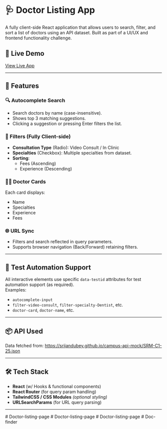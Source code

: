 # 🩺 Doctor Listing App

A fully client-side React application that allows users to search, filter, and sort a list of doctors using an API dataset. Built as part of a UI/UX and frontend functionality challenge.

## 🚀 Live Demo
<!-- Add your live deployment link here if available -->
[View Live App](https://your-deployment-link.com)

---

## 📌 Features

### 🔍 Autocomplete Search
- Search doctors by name (case-insensitive).
- Shows top 3 matching suggestions.
- Clicking a suggestion or pressing Enter filters the list.

### 🧪 Filters (Fully Client-side)
- **Consultation Type** (Radio): Video Consult / In Clinic
- **Specialties** (Checkbox): Multiple specialties from dataset.
- **Sorting**:
  - Fees (Ascending)
  - Experience (Descending)

### 🧑‍⚕️ Doctor Cards
Each card displays:
- Name
- Specialties
- Experience
- Fees

### 🌐 URL Sync
- Filters and search reflected in query parameters.
- Supports browser navigation (Back/Forward) retaining filters.

---

## 🧪 Test Automation Support

All interactive elements use specific `data-testid` attributes for test automation support (as required).  
Examples:
- `autocomplete-input`
- `filter-video-consult`, `filter-specialty-Dentist`, etc.
- `doctor-card`, `doctor-name`, etc.

---

## 📦 API Used

Data fetched from:
https://srijandubey.github.io/campus-api-mock/SRM-C1-25.json


---

## 🛠️ Tech Stack

- **React** (w/ Hooks & functional components)
- **React Router** (for query param handling)
- **TailwindCSS / CSS Modules** *(optional styling)*
- **URLSearchParams** (for URL query parsing)

---
#   D o c t o r - l i s t i n g - p a g e  
 #   D o c t o r - l i s t i n g - p a g e  
 #   D o c t o r - l i s t i n g - p a g e  
 #   D o c - f i n d e r  
 